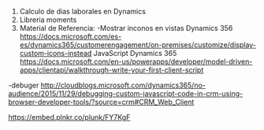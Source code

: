 
1. Calculo de dias laborales en Dynamics 
2. Libreria moments
3. Material de Referencia: 
-Mostrar inconos en vistas Dynamics 356
https://docs.microsoft.com/es-es/dynamics365/customerengagement/on-premises/customize/display-custom-icons-instead
JavaScript Dynamics 365
https://docs.microsoft.com/en-us/powerapps/developer/model-driven-apps/clientapi/walkthrough-write-your-first-client-script

-debuger
http://cloudblogs.microsoft.com/dynamics365/no-audience/2015/11/29/debugging-custom-javascript-code-in-crm-using-browser-developer-tools/?source=crm#CRM_Web_Client

https://embed.plnkr.co/plunk/FY7KgF



